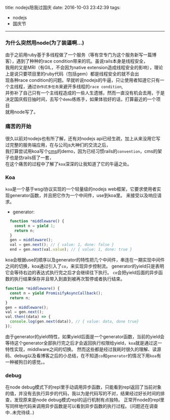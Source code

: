 title: nodejs陪我过国庆
date: 2016-10-03 23:42:39
tags:
 - nodejs
 - 国庆节
---

### 为什么突然用node(为了装逼啊...)
  由于之前用ruby基于多线程做了一个服务（等有空专门为这个服务新写一篇博客），遇到了种种的race condition带来的坑。虽说rails本身是线程安全，  
我用的又是MRI（有GIL，不会因为native extension造成线程安全的影响），理论上是说只要项目里的ruby代码（包括gem）都是线程安全的就不会出  
现各种race condition的问题。早就听说nodejs的牛逼，只让使用者知道它只有一个主线程，通过`协作式多任务`来避开多线程的`race condition`,  
并弥补了自己只有一个主线程造成的一些人生遗憾，然而一直没有机会去用，于是决定国庆假日抽时间，去写个`demo`练练手，如果体验好的话，打算最近的一个项目  
就用node写了。

### 痛苦的开始
  很久以前对nodejs也有所了解，还有对nodejs api已经生疏，加上从来没用它写过完整的服务端应用，在与公司js大神们的交流之后，  
我打算尝试用koa写个[cms](https://github.com/Matrixbirds/okaeri)的demo，因为已经习惯rails的`convention`，cms的架子也是仿rails搭了一套，  
在这个痛苦的过程中了解了`koa`深深的让我知道了它的牛逼之处。

### Koa 
  `koa`是一个基于wsgi协议实现的一个轻量级的nodejs web框架，它要求使用者实现generator函数，并且把它作为一个中间件，use到koa里。
来接受以及响应请求。
  * generator:
```javascript
  function *middleware() {
    const n = yield 1;
    return n;
  }
  gen = middleware();
  val = gen.next(); // { value: 1, done: false }
  end = gen.next(val.value); // { value: 1, done: true }
```
  koa会根据use的顺序以及generator的特性把几个中间件，串连在一期实现中间件之间的切换，koa通过引入了`co`，来实现异步控制流。
generator的yield只是表明它会等待右边的表达式执行完之后才会继续往下执行。
`co`会把yield后面的异步函数的执行结果保存并且带入到直到被再次暂停或者执行结束。
```javascript
function *middleware() {
  const n = yield PromisifyAsyncCallback();
  return n;
}
gen = middleware();
val = gen.next();
val.then((data) => {
  console.log(gen.next(data)), // { value: data, done true}
});
```
由于generator的yield特性，如果yield后面是一个generator函数，当前的yield会等待这个generator全部执行完之后才会返回执行权限给yield，`koa`就是通过这一特性实现，middlware之间的切换。
然而这些都是经过我耗时很久的理解、读源码、debug以及看博客之后的小总结，在不知道`co`和`generator`的情况下用`koa`有一种被狗日的感觉。。

### debug
  在node debug模式下的repl里手动调用异步函数，只能看到repl返回了当前对象的值，并没有去执行异步的代码，我以为是代码写的不对，结果经过好长时间的排查，发现原来是node debug模式repl的运行机制有点独特。
正常开node的repl里写同样地代码来调用异步函数是可以看到异步函数的执行过程。（问题还在调查中..未完待续..)